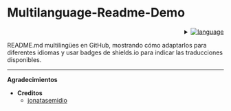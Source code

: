 # Multilanguage-Readme-Demo

<div align='right'>
   <details>
      <summary>
         <a href="#">
            <img alt="language" src="https://img.shields.io/badge/Languages-brightgreen?style=social&logo=googletranslate&labelColor=%23151515&color=%230866FF">
         </a>   
      </summary>
      <br>
      <a href="language/README.es.md">
         <img alt="es_ES" src="https://img.shields.io/badge/Espa%C3%B1ol-brightgreen?style=flat-square&logo=70px&label=%F0%9F%87%AA%F0%9F%87%B8&labelColor=%23151515&color=%230866FF">
      </a>
      <br>      
      <a href="https://github.com/DaniDeDos/Multilanguage-Readme-Demo/tree/main">
         <img alt="us_US" src="https://img.shields.io/badge/Ingl%C3%A9s%20|-brightgreen?style=flat-square&label=%F0%9F%87%BA%F0%9F%87%B2&labelColor=%23151515&color=%230866FF">
      </a>
      <br>
   </details>
</div>

README.md multilingües en GitHub, mostrando cómo adaptarlos para diferentes idiomas y usar badges de shields.io para indicar las traducciones disponibles.

---

**Agradecimientos**

   - **Creditos**
      + [jonatasemidio](https://github.com/jonatasemidio/multilanguage-readme-pattern/tree/master)
<!--
   - **Special thanks to**
      + [jonatasemidio](https://github.com/jonatasemidio/multilanguage-readme-pattern/tree/master)
